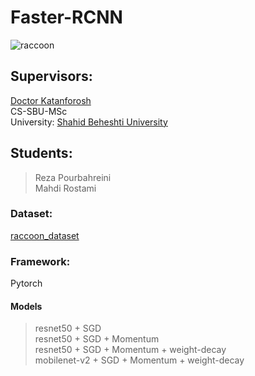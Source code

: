 # Faster-RCNN
![raccoon](https://github.com/rostamimahdi1997/Faster-RCNN/blob/main/files/raccoon.png)
## Supervisors:
[Doctor Katanforosh](https://scholar.google.com/citations?user=Z_z5rwcAAAAJ&hl=en)<br>
CS-SBU-MSc<br>
University: [Shahid Beheshti University](https://www.sbu.ac.ir/)
## Students:
> Reza Pourbahreini<br>
> Mahdi Rostami
### Dataset:
[raccoon_dataset](https://github.com/experiencor/raccoon_dataset)
### Framework:
Pytorch
#### Models
> resnet50 + SGD<br>
> resnet50 + SGD + Momentum<br>
> resnet50 + SGD + Momentum + weight-decay<br>
> mobilenet-v2 + SGD + Momentum + weight-decay<br>
